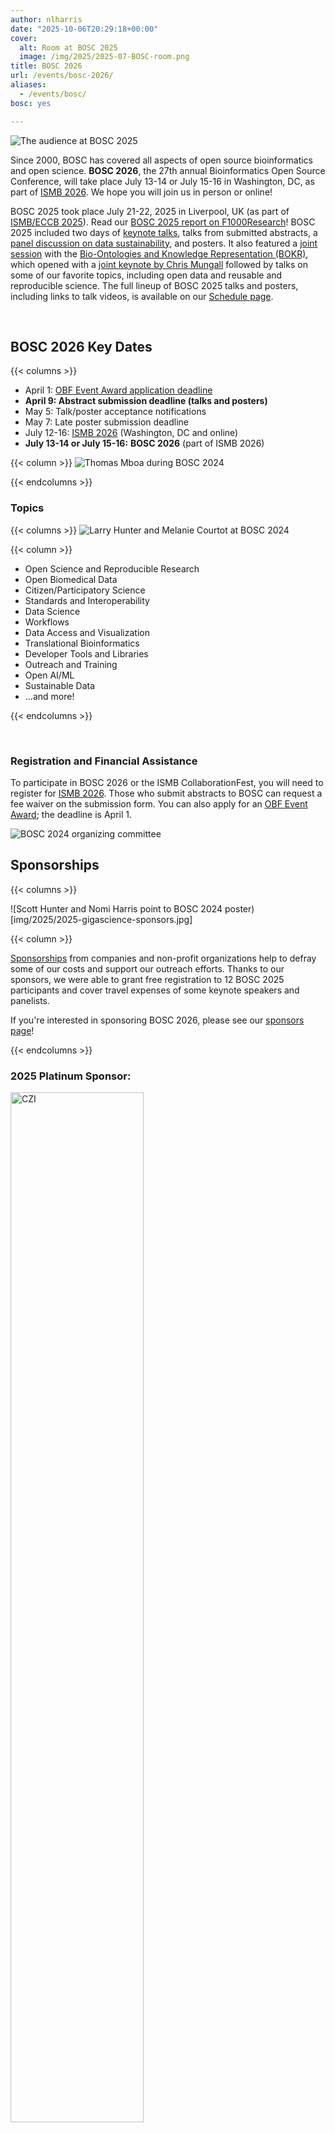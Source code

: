```yaml
---
author: nlharris
date: "2025-10-06T20:29:18+00:00"
cover:
  alt: Room at BOSC 2025
  image: /img/2025/2025-07-BOSC-room.png
title: BOSC 2026
url: /events/bosc-2026/
aliases:
  - /events/bosc/
bosc: yes

---
```

![The audience at BOSC 2025](/img/2025/2025-07-BOSC-room.png)

Since 2000, BOSC has covered all aspects of open source bioinformatics and open science. **BOSC 2026**, the 27th annual Bioinformatics Open Source Conference, will take place July 13-14 or July 15-16 in Washington, DC, as part of [ISMB 2026](https://www.iscb.org/ismb2026/home). We hope you will join us in person or online!

BOSC 2025 took place July 21-22, 2025 in Liverpool, UK (as part of
  [ISMB/ECCB 2025](https://www.iscb.org/ismbeccb2025/home)). Read our [BOSC 2025 report on F1000Research](https://f1000research.com/articles/14-887/v1)! 
BOSC 2025 included two days of [keynote talks](/events/bosc-2025/bosc-2025-keynotes/), talks from submitted abstracts, a [panel discussion on data sustainability](/events/bosc-2025/panel), and posters. It also featured a [joint session](/2025/03/17/BOSC-BOKR-2025) with the
[Bio-Ontologies and Knowledge Representation (BOKR)](https://www.bio-ontologies.org.uk/2025-meeting), which opened with a [joint keynote by Chris Mungall](/events/bosc-2025/bosc-2025-keynotes/) followed by talks on some of our favorite topics, including open data and reusable and reproducible science. The full lineup of BOSC 2025 talks and posters, including links to talk videos, is available on our [Schedule page](/events/bosc-2025/bosc-2025-schedule/).

<br/>

<div class="well">

## BOSC 2026 Key Dates

{{< columns >}}
- April 1: [OBF Event Award application deadline](/event-awards/)
- **April 9: Abstract submission deadline (talks and posters)**
- May 5: Talk/poster acceptance notifications
- May 7: Late poster submission deadline
- July 12-16: [ISMB 2026](https://www.iscb.org/ismb2026/home) (Washington, DC and online)
- **July 13-14 or July 15-16:** **BOSC 2026** (part of ISMB 2026)

{{< column >}}
![Thomas Mboa during BOSC 2024](/wp-content/uploads/2025/01/Thomas-Mboa-on-panel.jpeg)

{{< endcolumns >}}

</div>

### Topics

{{< columns >}}
![Larry Hunter and Melanie Courtot at BOSC 2024](/wp-content/uploads/2024/08/Larry-and-Melanie-in-BOSC-audience-1.jpeg)
<br/>

{{< column >}}

- Open Science and Reproducible Research
- Open Biomedical Data
- Citizen/Participatory Science
- Standards and Interoperability
- Data Science
- Workflows
- Data Access and Visualization
- Translational Bioinformatics
- Developer Tools and Libraries
- Outreach and Training
- Open AI/ML
- Sustainable Data
- ...and more!

{{< endcolumns >}}

<br/>

### Registration and Financial Assistance

To participate in BOSC 2026 or the ISMB CollaborationFest, you will need to register for [ISMB 2026](https://www.iscb.org/ismb2026/home).
Those who submit abstracts to BOSC can request a fee waiver on the submission form.
You can also apply for an [OBF Event Award](/event-awards/); the deadline is April 1.

![BOSC 2024 organizing committee](/wp-content/uploads/2024/08/BOSC-org-committee-Montreal-1.jpeg)

## Sponsorships

{{< columns >}}

![Scott Hunter and Nomi Harris point to BOSC 2024 poster)[img/2025/2025-gigascience-sponsors.jpg]

{{< column >}}

[Sponsorships](/events/bosc/sponsors/) from companies and non-profit organizations help to defray some of our costs and support our outreach efforts.
Thanks to our sponsors, we were able to grant free registration to 12 BOSC 2025 participants and cover travel expenses of some keynote speakers and panelists.

If you're interested in sponsoring BOSC 2026, please see our [sponsors page](/events/bosc/sponsors/)!

{{< endcolumns >}}


### 2025 Platinum Sponsor:

<a target="_new" href="https://chanzuckerberg.com/science/"><img src="/wp-content/uploads/2021/06/CZI_Logotype_RGB.jpg" style="width:65%" alt="CZI" /></a>

{{< columns >}}

<br/>

**2025 Gold Sponsor:**

<a target="_new" href="https://seqera.io/"><img src="/wp-content/uploads/2024/04/Logo_Seqera-Color.png" style="width:95%" alt="Seqera" /></a>


{{< column >}}
<br/>
**2025 Silver Sponsor:**

{{< columns >}}

[![GigaScience](/wp-content/uploads/2019/05/Gigascience.png)](https://academic.oup.com/gigascience)

{{< column >}}

{{< endcolumns >}}

{{< endcolumns >}}

<div class="well">

### BOSC 2025 Organizing Committee

{{< columns >}}

***Chair: Nomi L. Harris*** (Lawrence Berkeley National Laboratory)

- Karsten Hokamp (Trinity College Dublin)
- Deepak Unni (SIB, Swiss Institute of Bioinformatics)
- Jessica Maia (BD)
- Tazro Ohta (Chiba University)
- Jason Williams (Cold Spring Harbor Laboratory)
- Monica Munoz-Torres (Univ. of Colorado Anschutz Medical Campus)
- Hervé Ménager (Institut Pasteur)

{{< column >}}

![BOSC 2025 Organizing Committee](/wp-content/uploads/2024/12/BOSC-2025-org-committee-square.png)

{{< endcolumns >}}

#### BOSC 2025 Review Committee
Aziz Khan*, Bastian Greshake Tzovaras*, Bhavesh Patel, Christopher Fields*, Damien Goutte-Gattat*, Daniel Korn, Deepak Unni, Fortune Ogo-Ndah Awala, Gayathri Jonnalagadda, J. Harry Caufield*, Karsten Hokamp, Kartik Khosa, Konstantin Okonechnikov, 
Luis Pedro Coelho, Monica C Munoz-Torres, Naouel Karam, Nomi Harris, Olawumi Olasunkanmi, Peter Cock, Rafael Gonçalves, Sayali Talware, Sepideh Mazrouee*, Tanya Berardini, Tazro Ohta*, Tyrone Chen, Van Truong, Yuvanesh Vedaraju
 * indicates reviewers who did extra reviews

**Interested in reviewing abstracts for BOSC 2026?** [Contact us on Slack](https://join.slack.com/t/obf-bosc/shared_invite/zt-n5ur1gsj-z2C~69_4lYTFPg5tbWA8Ew)

</div>

### About BOSC

The Bioinformatics Open Source Conference (BOSC) has been [held annually since 2000](/events/bosc/about/). BOSC is organized by the [Open Bioinformatics Foundation (OBF)](/wiki/Main_Page), a non-profit group dedicated to promoting the practice and philosophy of open source software development and open science within the biological research community.

Since its inception, BOSC has provided a forum for developers and users to interact and share research results and ideas in open source bioinformatics. BOSC’s broad spectrum of topics includes practical techniques for solving bioinformatics problems; software development practices; standards and ontologies; approaches that promote open science and sharing of data, results and software; and ways to grow and sustain open source communities.

BOSC is usually preceded or followed by [CollaborationFest](/events/bosc/collaborationfest/)
(CoFest for short), a two-day collaborative work session. This is an
opportunity for anyone interested in open science, biology and
programming to meet, talk and work collaboratively.
In 2025, CollaborationFest was part of ISMB/ECCB.

<a href="/events/bosc/about" class="btn btn-lg btn-primary">More about BOSC</a>

#### Code of Conduct

As part of ISMB 206, BOSC 2026 is covered by the [ISCB Code of Ethics and Professional Conduct](https://www.iscb.org/iscb-policy-statements/iscb-code-of-ethics-and-professional-conduct).
